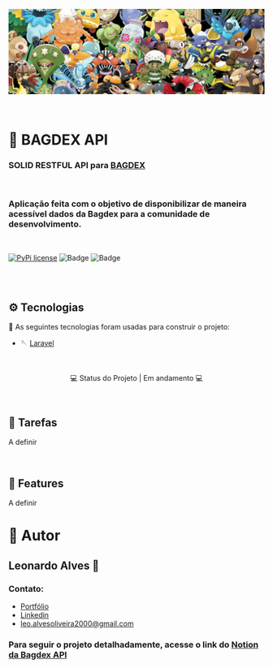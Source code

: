 ![Banner](/public/git/bagbanner.jpg)

<br/>

# 🐣 BAGDEX API

### SOLID RESTFUL API para <a href="https://twitter.com/bagilustrador">BAGDEX</a>

<br/>

### Aplicação feita com o objetivo de disponibilizar de maneira acessível dados da Bagdex para a comunidade de desenvolvimento.

<br/>

[![PyPi license](https://badgen.net/pypi/license/pip/)](https://pypi.com/project/pip/) ![Badge](https://img.shields.io/static/v1?label=MadeWith&message=TypeScript&color=OO7accstyle=for-the-badge&logo=ghost) ![Badge](https://img.shields.io/static/v1?label=Usage&message=NodeJS&color=007accstyle=for-the-badge&logo=ghost)

<br/>
<br/>

## ⚙️ Tecnologias

🧵 As seguintes tecnologias foram usadas para construir o projeto:

- 🪡 [Laravel](https://laravel.com/)

<br/>

<p align="center">
  💻 Status do Projeto | Em andamento 💻
  <br/>
  <!-- <a align="center" href="#" target="_blank">
    Acesse o projeto: #
  </a> -->
</p>

<br/>


## 📝 Tarefas 
A definir

<br/>

## 🧶 Features 
A definir
<br/>

# 🥷 Autor
## Leonardo Alves 🎯 
### Contato:
- [Portfólio](https://dev-leo-alves.vercel.app/)
- [Linkedin](https://www.linkedin.com/in/leonardo-alves-35a7281a0/)
- [leo.alvesoliveira2000@gmail.com](mailto:leo.alvesoliveira2000@gmail.com)

### Para seguir o projeto detalhadamente, acesse o link do <a href="https://factual-plum-5a2.notion.site/BAGDEX-API-161a218aa4284825a41fb7b15439514e">Notion da Bagdex API</a> 
